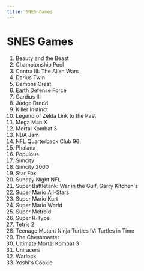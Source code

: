 ```yaml
---
title: SNES Games
---
```


SNES Games
=============

<ol>
<li>Beauty and the Beast</li>
<li>Championship Pool</li>
<li>Contra III: The Alien Wars</li>
<li>Darius Twin</li>
<li>Demons Crest</li>
<li>Earth Defense Force</li>
<li>Gardius III</li>
<li>Judge Dredd</li>
<li>Killer Instinct</li>
<li>Legend of Zelda Link to the Past</li>
<li>Mega Man X</li>
<li>Mortal Kombat 3</li>
<li>NBA Jam</li>
<li>NFL Quarterback Club 96</li>
<li>Phalanx</li>
<li>Populous</li>
<li>Simcity</li>
<li>Simcity 2000</li>
<li>Star Fox</li>
<li>Sunday Night NFL</li>
<li>Super Battletank: War in the Gulf, Garry Kitchen's</li>
<li>Super Mario All-Stars</li>
<li>Super Mario Kart</li>
<li>Super Mario World</li>
<li>Super Metroid</li>
<li>Super R-Type</li>
<li>Tetris 2</li>
<li>Teenage Mutant Ninja Turtles IV: Turtles in Time</li>
<li>The Chessmaster</li>
<li>Ultimate Mortal Kombat 3</li>
<li>Uniracers</li>
<li>Warlock</li>
<li>Yoshi's Cookie</li>
</ol>
